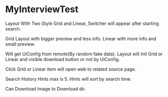 # MyInterviewTest

Layout With Two Style Grid and Linear, Switcher will appear after starting search.

Grid Layout with bigger preview and less info. Linear with more info and small preview.

Will get UiConfig from remote(By random fake data). Layout will init Grid or Linear and visible download button or not by UiConfig.

Click Grid or Linear item will open web to related source page.

Search History Hints max is 5. Hints will sort by search time.

Can Download Image to Download dir.
